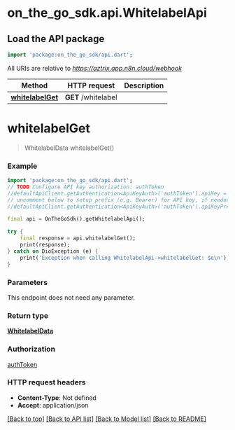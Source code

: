 # on_the_go_sdk.api.WhitelabelApi

## Load the API package
```dart
import 'package:on_the_go_sdk/api.dart';
```

All URIs are relative to *https://aztrix.app.n8n.cloud/webhook*

Method | HTTP request | Description
------------- | ------------- | -------------
[**whitelabelGet**](WhitelabelApi.md#whitelabelget) | **GET** /whitelabel | 


# **whitelabelGet**
> WhitelabelData whitelabelGet()



### Example
```dart
import 'package:on_the_go_sdk/api.dart';
// TODO Configure API key authorization: authToken
//defaultApiClient.getAuthentication<ApiKeyAuth>('authToken').apiKey = 'YOUR_API_KEY';
// uncomment below to setup prefix (e.g. Bearer) for API key, if needed
//defaultApiClient.getAuthentication<ApiKeyAuth>('authToken').apiKeyPrefix = 'Bearer';

final api = OnTheGoSdk().getWhitelabelApi();

try {
    final response = api.whitelabelGet();
    print(response);
} catch on DioException (e) {
    print('Exception when calling WhitelabelApi->whitelabelGet: $e\n');
}
```

### Parameters
This endpoint does not need any parameter.

### Return type

[**WhitelabelData**](WhitelabelData.md)

### Authorization

[authToken](../README.md#authToken)

### HTTP request headers

 - **Content-Type**: Not defined
 - **Accept**: application/json

[[Back to top]](#) [[Back to API list]](../README.md#documentation-for-api-endpoints) [[Back to Model list]](../README.md#documentation-for-models) [[Back to README]](../README.md)


